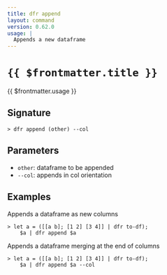 ```yaml
---
title: dfr append
layout: command
version: 0.62.0
usage: |
  Appends a new dataframe
---
```


# `{{ $frontmatter.title }}`

<div style='white-space: pre-wrap;'>{{ $frontmatter.usage }}</div>

## Signature

```> dfr append (other) --col```

## Parameters

 -  `other`: dataframe to be appended
 -  `--col`: appends in col orientation

## Examples

Appends a dataframe as new columns
```shell
> let a = ([[a b]; [1 2] [3 4]] | dfr to-df);
    $a | dfr append $a
```

Appends a dataframe merging at the end of columns
```shell
> let a = ([[a b]; [1 2] [3 4]] | dfr to-df);
    $a | dfr append $a --col
```
